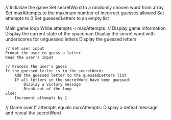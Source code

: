 // Initialize the game
Set secretWord to a randomly chosen word from array
Set maxAttempts to the maximum number of incorrect guesses allowed
Set attempts to 0
Set guessedLetters to an empty list


Main game loop
While attempts < maxAttempts:
    // Display game information
    Display the current state of the spaceman
    Display the secret word with underscores for unguessed letters
    Display the guessed letters
    
    // Get user input
    Prompt the user to guess a letter
    Read the user's input
    
    // Process the user's guess
    If the guessed letter is in the secretWord:
        Add the guessed letter to the guessedLetters list
        If all letters in the secretWord have been guessed:
            Display a victory message
            Break out of the loop
    Else:
        Increment attempts by 1
    
// Game over
If attempts equals maxAttempts:
    Display a defeat message and reveal the secretWord
